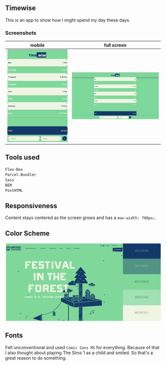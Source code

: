 ## Timewise

This is an app to show how I might spend my day these days. 

### Screenshots

|          mobile          |         full screen          |
| :----------------------: | :--------------------------: |
| ![](./assets/mobile.png) | ![](./assets/fullscreen.png) |

## Tools used

`Flex-Box`  
`Parcel-Bundler`  
`Sass`  
`BEM`  
`PostHTML`

## Responsiveness

Content stays centered as the screen grows and has a `max-width: 700px;`.

## Color Scheme

<img src="./assets/colorscheme.png">

## Fonts

Felt unconventional and used `Comic Sans MS` for everything. Because of that I also thought about playing The Sims 1 as a child and smiled. So that's a great reason to do something.
